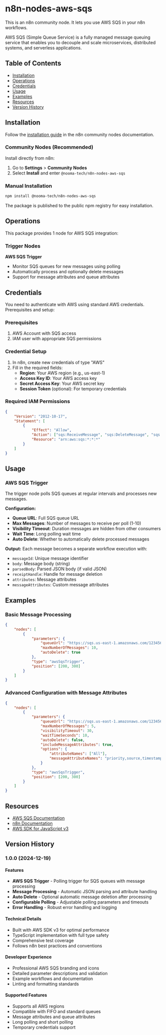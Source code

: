 # n8n-nodes-aws-sqs

This is an n8n community node. It lets you use AWS SQS in your n8n workflows.

AWS SQS (Simple Queue Service) is a fully managed message queuing service that enables you to decouple and scale microservices, distributed systems, and serverless applications.

## Table of Contents

- [Installation](#installation)
- [Operations](#operations)
- [Credentials](#credentials)
- [Usage](#usage)
- [Examples](#examples)
- [Resources](#resources)
- [Version History](#version-history)

## Installation

Follow the [installation guide](https://docs.n8n.io/integrations/community-nodes/installation/) in the n8n community nodes documentation.

### Community Nodes (Recommended)

Install directly from n8n:

1. Go to **Settings** > **Community Nodes**
2. Select **Install** and enter `@nooma-tech/n8n-nodes-aws-sqs`

### Manual Installation

```bash
npm install @nooma-tech/n8n-nodes-aws-sqs
```

The package is published to the public npm registry for easy installation.

## Operations

This package provides 1 node for AWS SQS integration:

### Trigger Nodes

**AWS SQS Trigger**

- Monitor SQS queues for new messages using polling
- Automatically process and optionally delete messages
- Support for message attributes and queue attributes

## Credentials

You need to authenticate with AWS using standard AWS credentials. Prerequisites and setup:

### Prerequisites

1. AWS Account with SQS access
2. IAM user with appropriate SQS permissions

### Credential Setup

1. In n8n, create new credentials of type "AWS"
2. Fill in the required fields:
   - **Region**: Your AWS region (e.g., us-east-1)
   - **Access Key ID**: Your AWS access key
   - **Secret Access Key**: Your AWS secret key
   - **Session Token** (optional): For temporary credentials

### Required IAM Permissions

```json
{
	"Version": "2012-10-17",
	"Statement": [
		{
			"Effect": "Allow",
			"Action": ["sqs:ReceiveMessage", "sqs:DeleteMessage", "sqs:GetQueueAttributes"],
			"Resource": "arn:aws:sqs:*:*:*"
		}
	]
}
```

## Usage

### AWS SQS Trigger

The trigger node polls SQS queues at regular intervals and processes new messages.

**Configuration:**

- **Queue URL**: Full SQS queue URL
- **Max Messages**: Number of messages to receive per poll (1-10)
- **Visibility Timeout**: Duration messages are hidden from other consumers
- **Wait Time**: Long polling wait time
- **Auto Delete**: Whether to automatically delete processed messages

**Output:**
Each message becomes a separate workflow execution with:

- `messageId`: Unique message identifier
- `body`: Message body (string)
- `parsedBody`: Parsed JSON body (if valid JSON)
- `receiptHandle`: Handle for message deletion
- `attributes`: Message attributes
- `messageAttributes`: Custom message attributes

## Examples

### Basic Message Processing

```json
{
	"nodes": [
		{
			"parameters": {
				"queueUrl": "https://sqs.us-east-1.amazonaws.com/123456789012/my-queue",
				"maxNumberOfMessages": 10,
				"autoDelete": true
			},
			"type": "awsSqsTrigger",
			"position": [200, 300]
		}
	]
}
```

### Advanced Configuration with Message Attributes

```json
{
	"nodes": [
		{
			"parameters": {
				"queueUrl": "https://sqs.us-east-1.amazonaws.com/123456789012/my-queue",
				"maxNumberOfMessages": 5,
				"visibilityTimeout": 30,
				"waitTimeSeconds": 10,
				"autoDelete": false,
				"includeMessageAttributes": true,
				"options": {
					"attributeNames": ["All"],
					"messageAttributeNames": "priority,source,timestamp"
				}
			},
			"type": "awsSqsTrigger",
			"position": [200, 300]
		}
	]
}
```

## Resources

- [AWS SQS Documentation](https://docs.aws.amazon.com/sqs/)
- [n8n Documentation](https://docs.n8n.io/)
- [AWS SDK for JavaScript v3](https://docs.aws.amazon.com/AWSJavaScriptSDK/v3/latest/)

## Version History

### 1.0.0 (2024-12-19)

#### Features

- **AWS SQS Trigger** - Polling trigger for SQS queues with message processing
- **Message Processing** - Automatic JSON parsing and attribute handling
- **Auto Delete** - Optional automatic message deletion after processing
- **Configurable Polling** - Adjustable polling parameters and timeouts
- **Error Handling** - Robust error handling and logging

#### Technical Details

- Built with AWS SDK v3 for optimal performance
- TypeScript implementation with full type safety
- Comprehensive test coverage
- Follows n8n best practices and conventions

#### Developer Experience

- Professional AWS SQS branding and icons
- Detailed parameter descriptions and validation
- Example workflows and documentation
- Linting and formatting standards

#### Supported Features

- Supports all AWS regions
- Compatible with FIFO and standard queues
- Message attributes and queue attributes
- Long polling and short polling
- Temporary credentials support
